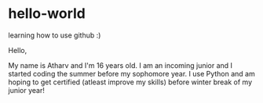 # hello-world
learning how to use github :)

Hello,

My name is Atharv and I'm 16 years old.
I am an incoming junior and I started coding the summer before my sophomore year.
I use Python and am hoping to get certified (atleast improve my skills) before winter break of my junior year!

